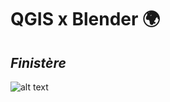 # QGIS x Blender :earth_africa:

## *Finistère*


![alt text](https://chloepochon.github.io/3D/topographie/jpg/bretagne.png)

